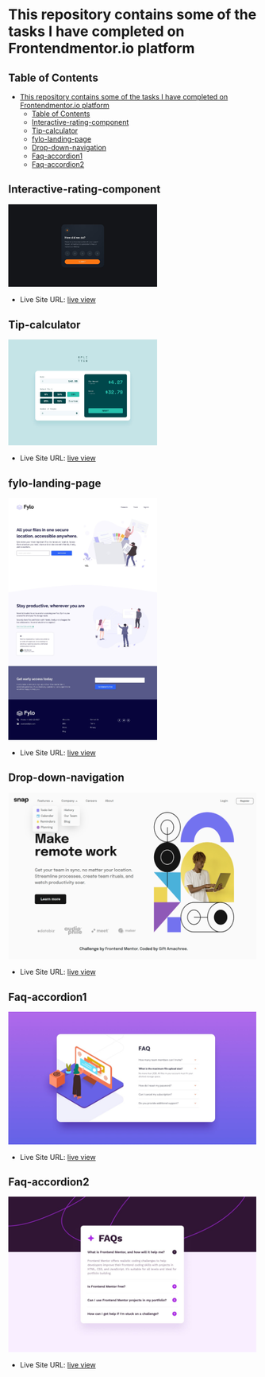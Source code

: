 # This repository contains some of the tasks I have completed on Frontendmentor.io platform

## Table of Contents

- [This repository contains some of the tasks I have completed on Frontendmentor.io platform](#this-repository-contains-some-of-the-tasks-i-have-completed-on-frontendmentorio-platform)
  - [Table of Contents](#table-of-contents)
  - [Interactive-rating-component](#interactive-rating-component)
  - [Tip-calculator](#tip-calculator)
  - [fylo-landing-page](#fylo-landing-page)
  - [Drop-down-navigation](#drop-down-navigation)
  - [Faq-accordion1](#faq-accordion1)
  - [Faq-accordion2](#faq-accordion2)

## Interactive-rating-component

<img src="./interactive-rating-component-main/design/desktop-design.jpg" alt="Tasks" width="300">

- Live Site URL: [live view](https://jen67.github.io/Frontendmentor-challenges/interactive-rating-component-main/index.html)

## Tip-calculator

<img src="./tip-calculator-app-main/design/desktop-design-completed.jpg" alt="Tasks" width="300">

- Live Site URL: [live view](https://tip-calculator-theta-drab.vercel.app/)

## fylo-landing-page

<img src="./fylo-landing-page/design/desktop-design.jpg" alt="Tasks" width="300">

- Live Site URL: [live view](https://fylo-landing-page-lime-theta.vercel.app/)

## Drop-down-navigation

<img src="./intro-section-with-dropdown-navigation-main/design/My-desktop-design.png" alt="Tasks" width="500">

- Live Site URL: [live view](https://dropdown-nav-three.vercel.app/)

## Faq-accordion1

<img src="./faq-accordion-card-main/design/desktop-design.jpg" alt="Tasks" width="500">

- Live Site URL: [live view](https://jen67.github.io/Frontendmentor-challenges/faq-accordion-card-main/)

## Faq-accordion2

<img src="./faq-accordion-main/design/desktop-design.jpg" alt="Tasks" width="500">

- Live Site URL: [live view](https://jen67.github.io/Frontendmentor-challenges/faq-accordion-main/)
